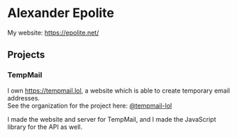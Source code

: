 # Alexander Epolite

My website: https://epolite.net/

## Projects

### TempMail

I own https://tempmail.lol, a website which is able to create temporary email addresses.\
See the organization for the project here: [@tempmail-lol](https://github.com/tempmail-lol)

I made the website and server for TempMail, and I made the JavaScript library for the API as well.
